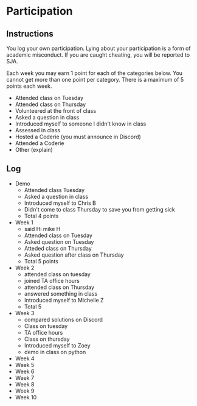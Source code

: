 Participation
=============

## Instructions ##

You log your own participation. Lying about your participation is a form of
academic misconduct. If you are caught cheating, you will be reported to SJA.

Each week you may earn 1 point for each of the categories below. You cannot get
more than one point per category. There is a maximum of 5 points each week.

+ Attended class on Tuesday
+ Attended class on Thursday
+ Volunteered at the front of class
+ Asked a question in class
+ Introduced myself to someone I didn't know in class
+ Assessed in class
+ Hosted a Coderie (you must announce in Discord)
+ Attended a Coderie
+ Other (explain)

## Log ##

- Demo
	+ Attended class Tuesday
	+ Asked a question in class
	+ Introduced myself to Chris B
	+ Didn't come to class Thursday to save you from getting sick
	+ Total 4 points
- Week 1
	+ said Hi mike H 
	+ Attended class on Tuesday
	+ Asked question on Tuesday
	+ Atteded class on Thursday
	+ Asked question after class on Thursday
	+ Total 5 points
- Week 2
	+ attended class on tuesday
	+ joined TA office hours
	+ attended class on Thursday
	+ answered something in class
	+ Introduced myself to Michelle Z
	+ Total 5
- Week 3
	+ compared solutions on Discord
	+ Class on tuesday
	+ TA office hours
	+ Class on thursday
	+ Introduced myself to Zoey
	+ demo in class on python
- Week 4
- Week 5
- Week 6
- Week 7
- Week 8
- Week 9
- Week 10
